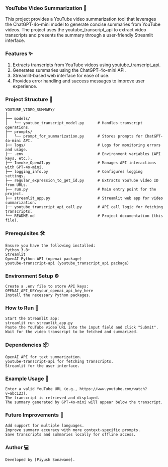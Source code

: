 ### YouTube Video Summarization 🎥
This project provides a YouTube video summarization tool that leverages the ChatGPT-4o-mini model to generate concise summaries from YouTube videos. The project uses the youtube_transcript_api to extract video transcripts and presents the summary through a user-friendly Streamlit interface.

### Features ✨
1) Extracts transcripts from YouTube videos using youtube_transcript_api.
2) Generates summaries using the ChatGPT-4o-mini API.
3) Streamlit-based web interface for ease of use.
4) Provides error handling and success messages to improve user experience.

### Project Structure 📁

	YOUTUBE_VIDEO_SUMMARY/
	│
	├── models/
	│   └── youtube_transcript_model.py      # Handles transcript operations.
	├── prompts/
	│   └── prompt_for_summarization.py      # Stores prompts for ChatGPT-4o-mini API.
	├── logs/                                # Logs for monitoring errors and usage.
	├── .env                                 # Environment variables (API keys, etc.).
	├── Invoke_OpenAI.py                     # Manages API interactions with GPT-4o-mini.
	├── logging_info.py                      # Configures logging settings.
	├── regular_expression_to_get_id.py      # Extracts YouTube video ID from URLs.
	├── run.py                               # Main entry point for the project.
	├── streamlit_app.py                     # Streamlit web app for video summarization.
	├── youtube_transcript_api_call.py       # API call logic for fetching transcripts.
	└── README.md                            # Project documentation (this file).


### Prerequisites 🛠️
	Ensure you have the following installed:
	Python 3.8+
	Streamlit
	OpenAI Python API (openai package)
	youtube-transcript-api (youtube_transcript_api package)

### Environment Setup ⚙️
	Create a .env file to store API keys:
    OPENAI_API_KEY=your_openai_api_key_here
    Install the necessary Python packages.

### How to Run 🚀
	Start the Streamlit app:
	streamlit run streamlit_app.py
	Paste the YouTube video URL into the input field and click "Submit".
	Wait for the video transcript to be fetched and summarized.

### Dependencies 📦
	OpenAI API for text summarization.
	youtube-transcript-api for fetching transcripts.
	Streamlit for the user interface.
### Example Usage 🎯
	Enter a valid YouTube URL (e.g., https://www.youtube.com/watch?v=abc123).
	The transcript is retrieved and displayed.
	The summary generated by GPT-4o-mini will appear below the transcript.
### Future Improvements 🚀
	Add support for multiple languages.
	Improve summary accuracy with more context-specific prompts.
	Save transcripts and summaries locally for offline access.
### Author 💻
	Developed by [Piyush Sonawane].

